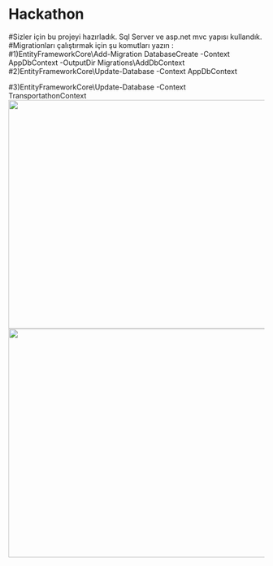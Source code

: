 # Hackathon                                                                               
#Sizler için bu projeyi hazırladık. Sql Server ve asp.net mvc yapısı kullandık.
#Migrationları çalıştırmak için şu komutları yazın :                                             
#1)EntityFrameworkCore\Add-Migration DatabaseCreate -Context AppDbContext -OutputDir Migrations\AddDbContext
#2)EntityFrameworkCore\Update-Database -Context AppDbContext                                                       

#3)EntityFrameworkCore\Update-Database -Context TransportathonContext
<img src="https://github.com/yusufkaan345/Hackathon/assets/79467236/674d40dd-19cc-4a04-a309-93e7e6e6ac64" width="800" height="450">
<img src="https://github.com/yusufkaan345/Hackathon/assets/79467236/2b3ba279-ce77-4753-b4c5-116809ea9f2f" width="800" height="450">
